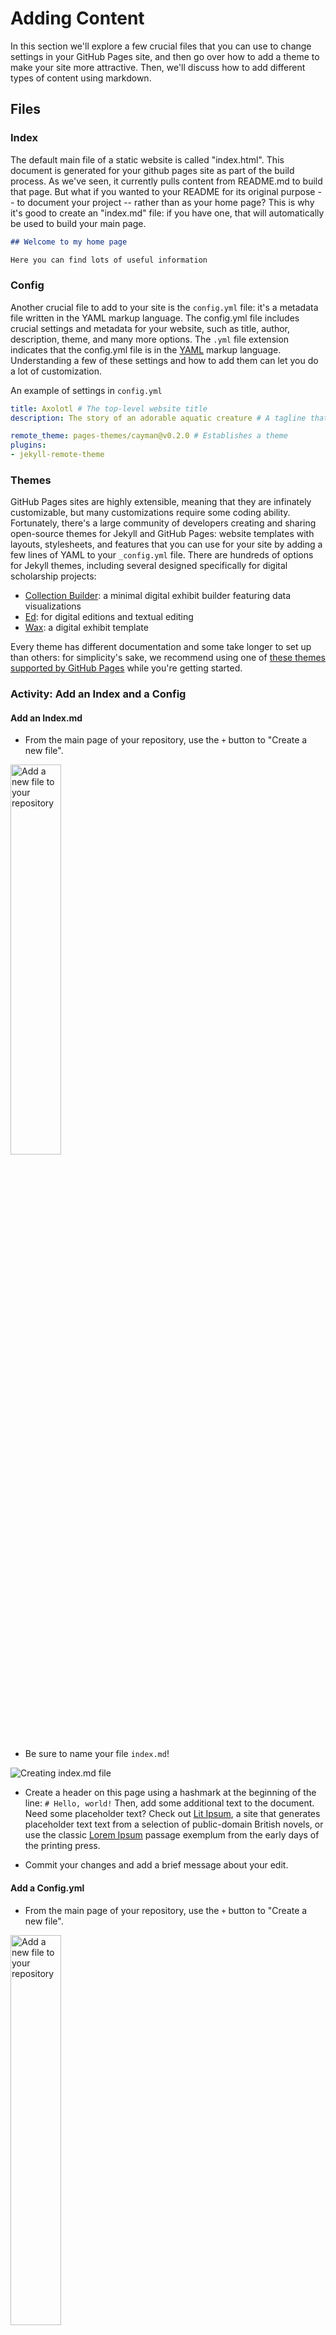 # Adding Content 

In this section we'll explore a few crucial files that you can use to change settings in your GitHub Pages site, and then go over how to add a theme to make your site more attractive. Then, we'll discuss how to add different types of content using markdown.

## Files

### Index

The default main file of a static website is called "index.html". This document is generated for your github pages site as part of the build process. As we've seen, it currently pulls content from README.md to build that page. But what if you wanted to your README for its original purpose -- to document your project -- rather than as your home page? This is why it's good to create an "index.md" file: if you have one, that will automatically be used to build your main page. 

```md
## Welcome to my home page

Here you can find lots of useful information
```

### Config

Another crucial file to add to your site is the `config.yml` file: it's a metadata file written in the YAML markup language. The config.yml file includes crucial settings and metadata for your website, such as title, author, description, theme, and many more options. The `.yml` file extension indicates that the config.yml file is in the [YAML](https://yaml.org/) markup language. Understanding a few of these settings and how to add them can let you do a lot of customization.

An example of settings in `config.yml`

```yaml
title: Axolotl # The top-level website title
description: The story of an adorable aquatic creature # A tagline that usually appears in your site header

remote_theme: pages-themes/cayman@v0.2.0 # Establishes a theme
plugins:
- jekyll-remote-theme
```


### Themes

GitHub Pages sites are highly extensible, meaning that they are infinately customizable, but many customizations require some coding ability. Fortunately, there's a large community of developers creating and sharing open-source themes for Jekyll and GitHub Pages: website templates with layouts, stylesheets, and features that you can use for your site by adding a few lines of YAML to your  `_config.yml` file. There are hundreds of options for Jekyll themes, including several designed specifically for digital scholarship projects:


- [Collection Builder](https://collectionbuilder.github.io/): a minimal digital exhibit builder featuring data visualizations
- [Ed](https://minicomp.github.io/ed/): for digital editions and textual editing
- [Wax](https://minicomp.github.io/wax/): a digital exhibit template

Every theme has different documentation and some take longer to set up than others: for simplicity's sake, we recommend using one of [these themes supported by GitHub Pages](https://pages.github.com/themes/) while you're getting started. 


### Activity: Add an Index and a Config

#### Add an Index.md

- From the main page of your repository, use the `+` button to "Create a new file".

<img src="../static/add-file.png" alt="Add a new file to your repository" width="40%"/>

- Be sure to name your file `index.md`!

<img src="../static/index.png" alt="Creating index.md file"/>

- Create a header on this page using a hashmark at the beginning of the line: `# Hello, world!` Then, add some additional text to the document. Need some placeholder text? Check out [Lit Ipsum](https://litipsum.com), a site that generates placeholder text text from a selection of public-domain British novels, or use the classic [Lorem Ipsum](https://www.lipsum.com/) passage exemplum from the early days of the printing press.

- Commit your changes and add a brief message about your edit.

#### Add a Config.yml

- From the main page of your repository, use the `+` button to "Create a new file". 

<img src="../static/add-file.png" alt="Add a new file to your repository" width="40%"/>

- Name this new file `_config.yml` -- and don't forget to include the underscore!

- Start by adding a site title and description:

```yaml
title: Your site title
description: A short tagline for your site
```

- Next, add your theme. we'll start with the [Cayman Theme](https://pages-themes.github.io/cayman/), one of the GitHub Pages supported themes. Here's the GitHub repository with documentation for Cayman: https://github.com/pages-themes/cayman

- Copy and paste the following into your config file:

```yaml
remote_theme: pages-themes/cayman@v0.2.0
plugins:
- jekyll-remote-theme
```

- Finally, **commit your changes**: don't forget to add a commit message!

- Be patient as you wait for your site to re-build. 

## Content

Your site will look beautiful with the new theme, so why don't we add more content to that main page using Markdown syntax?

### Adding images

To add an image in markdown, we use an exclamation mark `!` followed by square brackets `[ ]` and parentheses. Inside the square brackets, add alternative text to describe the image for accessibility purposes. Inside the parentheses we put the image URL:

```md
![A pink axolotl in a tank](https://alicemcgrath.digital.brynmawr.edu/simple-site/images/janeway.jpg)
```
Important: don't leave a space between the brackets and parentheses.

This is similar to link syntax: `[Bryn Mawr College](http://www.brynmawr.edu)`. This is because when you add an image to a web page, you are really just adding a link to the file location of that image. So, that file location could be hosted on the same folder, or it could be far away.

If you have an image hosted elsewhere, make sure you use the full url, including the file extension at the end. If the image is hosted locally in your github pages site, use the filepath relative to the page where you are linking to it. So, for example, if the image was named `axolotl.jpg` and was in the same folder as the page, you would use:

```
![A pink axolotl in a tank](axolotl.jpg)
```
Or, if it was in a subfolder called `media`, you would use `media/axolotl.jpg`.

One note about adding media to your site: the size limit for GitHub repositories is one gigabyte of data, so it may not be a good option for hosting lots of media files.

### Adding pages and links

To add another page to your website, simply create a new markdown file in your repository. To link to that page, use the filename without the `.md` as the page "slug" or url ending. For example if I created a new page called `cv.md` in the same folder as `index.md` and wanted to link to it from `index.md`, I would add a link like this:

```md
Check out my [Curriculum Vitae](cv)!
```

If you prefer a single-page scrolling site, you can also include links to different sections of your page. Markdown automatically generates an index for each header you create -- that means you can link to it from elsewhere on the page using a `#` followed by a lowercase version of the header, with spaces replacing hyphens (for example, "Adding Content" would be `#adding-content`).

```
[Contact me](#contact-information)

## Bio

Information about me.

## Projects

## Contact Information

```

### Page metadata

Markdown files and YAML are complementary and frequently occur in the same document, for example, using YAML to provide metadata for a page. Adding a YAML header can be useful if you'd like to give your page a title that's separate from the site title, or if you'd like to specify an author, date, or other attributes. Finally, if you have a more complex theme with a header image or multiple layouts, YAML headers are often used to specify those options for the page.

The YAML header appears at the very top, sectioned off by two sets of hyphens:

```
---
title: CV
layout: default
---

## Curriculum Vitae

```


### Activity: adding content to your site

1. Find one or two images you'd like to link to or add to your site.

2. Build out the content of your site by editing `index.md`. Use markdown syntax to add headers, images, lists, and links -- refer to our [markdown guide](../more/markdown.md) 

3. Create a new page for your site by adding a new markdown file to your repository. Create links to help you navigate between pages.

[<<<Back](04-how.md) | [Next>>>](06-customize.md)